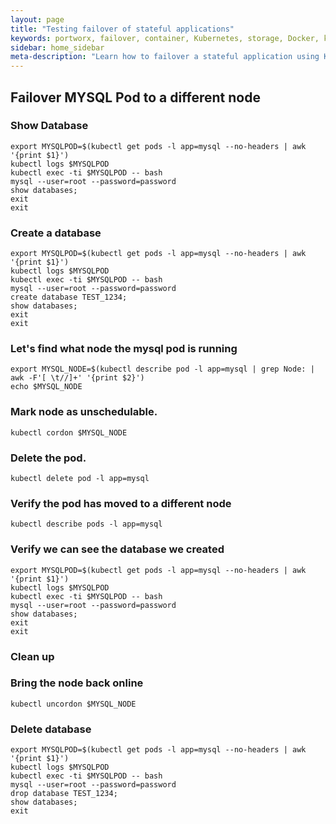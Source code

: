 ```yaml
---
layout: page
title: "Testing failover of stateful applications"
keywords: portworx, failover, container, Kubernetes, storage, Docker, k8s, flexvol, pv, persistent disk
sidebar: home_sidebar
meta-description: "Learn how to failover a stateful application using Kubernetes and Portworx.  Try it for yourself today."
---
```


## Failover MYSQL Pod to a different node

### Show Database
````
export MYSQLPOD=$(kubectl get pods -l app=mysql --no-headers | awk '{print $1}')
kubectl logs $MYSQLPOD
kubectl exec -ti $MYSQLPOD -- bash
mysql --user=root --password=password
show databases;
exit
exit
````

### Create a database 

````
export MYSQLPOD=$(kubectl get pods -l app=mysql --no-headers | awk '{print $1}')
kubectl logs $MYSQLPOD
kubectl exec -ti $MYSQLPOD -- bash
mysql --user=root --password=password
create database TEST_1234;
show databases;
exit
exit
````

### Let's find what node the mysql pod is running
````
export MYSQL_NODE=$(kubectl describe pod -l app=mysql | grep Node: | awk -F'[ \t//]+' '{print $2}')
echo $MYSQL_NODE
````
### Mark node as unschedulable.
````
kubectl cordon $MYSQL_NODE
````
### Delete the pod.  
````
kubectl delete pod -l app=mysql
````
### Verify the pod has moved to a different node
````
kubectl describe pods -l app=mysql
````
### Verify we can see the database we created
````
export MYSQLPOD=$(kubectl get pods -l app=mysql --no-headers | awk '{print $1}')
kubectl logs $MYSQLPOD
kubectl exec -ti $MYSQLPOD -- bash
mysql --user=root --password=password
show databases;
exit
exit
````
###  Clean up 

### Bring the node back online
````
kubectl uncordon $MYSQL_NODE
````

### Delete database
````
export MYSQLPOD=$(kubectl get pods -l app=mysql --no-headers | awk '{print $1}')
kubectl logs $MYSQLPOD
kubectl exec -ti $MYSQLPOD -- bash
mysql --user=root --password=password
drop database TEST_1234;
show databases;
exit
````
